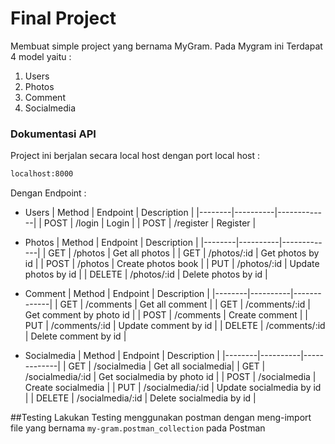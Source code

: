 # Final Project

Membuat simple project yang bernama MyGram. Pada Mygram ini Terdapat 4 model yaitu :

1. Users
2. Photos
3. Comment
4. Socialmedia

### Dokumentasi API

Project ini berjalan secara local host dengan port local host :

```bash
localhost:8000
```

Dengan Endpoint :

- Users
  | Method | Endpoint | Description |
  |--------|----------|-------------|
  | POST | /login | Login |
  | POST | /register | Register |

- Photos
  | Method | Endpoint | Description |
  |--------|----------|-------------|
  | GET | /photos | Get all photos |
  | GET | /photos/:id | Get photos by id |
  | POST | /photos | Create photos book |
  | PUT | /photos/:id | Update photos by id |
  | DELETE | /photos/:id | Delete photos by id |

- Comment
  | Method | Endpoint | Description |
  |--------|----------|-------------|
  | GET | /comments | Get all comment |
  | GET | /comments/:id | Get comment by photo id |
  | POST | /comments | Create comment |
  | PUT | /comments/:id | Update comment by id |
  | DELETE | /comments/:id | Delete comment by id |

- Socialmedia
  | Method | Endpoint | Description |
  |--------|----------|-------------|
  | GET | /socialmedia | Get all socialmedia|
  | GET | /socialmedia/:id | Get socialmedia by photo id |
  | POST | /socialmedia | Create socialmedia |
  | PUT | /socialmedia/:id | Update socialmedia by id |
  | DELETE | /socialmedia/:id | Delete socialmedia by id |

##Testing
Lakukan Testing menggunakan postman dengan meng-import file yang bernama `my-gram.postman_collection` pada Postman
